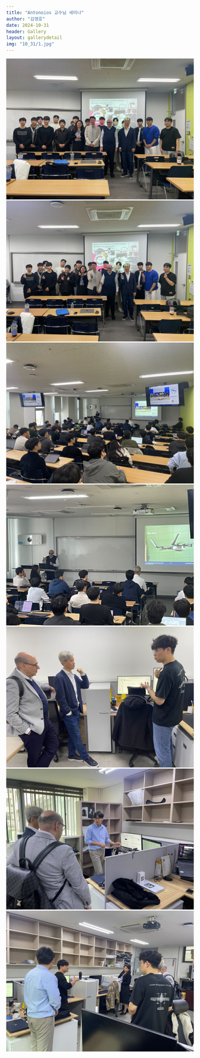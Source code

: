 ```yaml
---
title: "Antonoios 교수님 세미나"
author: "김영호"
date: 2024-10-31
header: Gallery
layout: gallerydetail
img: "10_31/1.jpg"
---
```


<img src="/assets/img/Gallery/10_31/1.jpg">
<img src="/assets/img/Gallery/10_31/2.jpg">
<img src="/assets/img/Gallery/10_31/3.jpg">
<img src="/assets/img/Gallery/10_31/4.jpg">
<img src="/assets/img/Gallery/10_31/5.jpg">
<img src="/assets/img/Gallery/10_31/6.jpg">
<img src="/assets/img/Gallery/10_31/7.jpg">